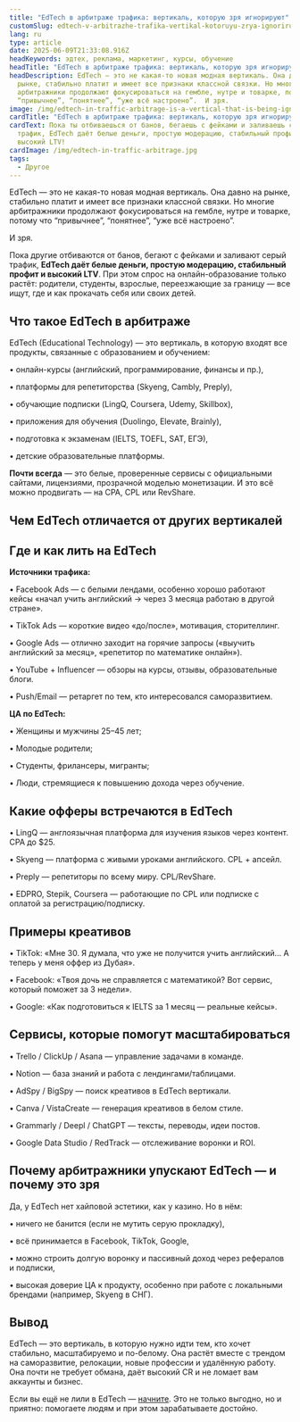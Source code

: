 ```yaml
---
title: "EdTech в арбитраже трафика: вертикаль, которую зря игнорируют"
customSlug: edtech-v-arbitrazhe-trafika-vertikal-kotoruyu-zrya-ignoriruyut
lang: ru
type: article
date: 2025-06-09T21:33:08.916Z
headKeywords: эдтех, реклама, маркетинг, курсы, обучение
headTitle: "EdTech в арбитраже трафика: вертикаль, которую зря игнорируют"
headDescription: EdTech — это не какая-то новая модная вертикаль. Она давно на
  рынке, стабильно платит и имеет все признаки классной связки. Но многие
  арбитражники продолжают фокусироваться на гембле, нутре и товарке, потому что
  “привычнее”, “понятнее”, “уже всё настроено”.  И зря.
image: /img/edtech-in-traffic-arbitrage-is-a-vertical-that-is-being-ignored-in-vain.jpg
cardTitle: "EdTech в арбитраже трафика: вертикаль, которую зря игнорируют"
cardText: Пока ты отбиваешься от банов, бегаешь с фейками и заливаешь серый
  трафик, EdTech даёт белые деньги, простую модерацию, стабильный профит и
  высокий LTV!
cardImage: /img/edtech-in-traffic-arbitrage.jpg
tags:
  - Другое
---
```



EdTech — это не какая-то новая модная вертикаль. Она давно на рынке, стабильно платит и имеет все признаки классной связки. Но многие арбитражники продолжают фокусироваться на гембле, нутре и товарке, потому что “привычнее”, “понятнее”, “уже всё настроено”.

И зря.

Пока другие отбиваются от банов, бегают с фейками и заливают серый трафик, **EdTech даёт белые деньги, простую модерацию, стабильный профит и высокий LTV**. При этом спрос на онлайн-образование только растёт: родители, студенты, взрослые, переезжающие за границу — все ищут, где и как прокачать себя или своих детей.



## Что такое EdTech в арбитраже

EdTech (Educational Technology) — это вертикаль, в которую входят все продукты, связанные с образованием и обучением:

• онлайн-курсы (английский, программирование, финансы и пр.),

• платформы для репетиторства (Skyeng, Cambly, Preply),

• обучающие подписки (LingQ, Coursera, Udemy, Skillbox),

• приложения для обучения (Duolingo, Elevate, Brainly),

• подготовка к экзаменам (IELTS, TOEFL, SAT, ЕГЭ),

• детские образовательные платформы.

**Почти всегда** — это белые, проверенные сервисы с официальными сайтами, лицензиями, прозрачной моделью монетизации. И это всё можно продвигать — на CPA, CPL или RevShare.



## Чем EdTech отличается от других вертикалей





















## Где и как лить на EdTech

**Источники трафика:**

• Facebook Ads — с белыми лендами, особенно хорошо работают кейсы «начал учить английский → через 3 месяца работаю в другой стране».

• TikTok Ads — короткие видео «до/после», мотивация, сторителлинг.

• Google Ads — отлично заходит на горячие запросы («выучить английский за месяц», «репетитор по математике онлайн»).

• YouTube + Influencer — обзоры на курсы, отзывы, образовательные блоги.

• Push/Email — ретаргет по тем, кто интересовался саморазвитием.

**ЦА по EdTech:**

• Женщины и мужчины 25–45 лет;

• Молодые родители;

• Студенты, фрилансеры, мигранты;

• Люди, стремящиеся к повышению дохода через обучение.



## Какие офферы встречаются в EdTech

• LingQ — англоязычная платформа для изучения языков через контент. CPA до $25.

• Skyeng — платформа с живыми уроками английского. CPL + апсейл.

• Preply — репетиторы по всему миру. CPL/RevShare.

• EDPRO, Stepik, Coursera — работающие по CPL или подписке с оплатой за регистрацию/подписку.



## Примеры креативов

• TikTok: «Мне 30. Я думала, что уже не получится учить английский… А теперь у меня оффер из Дубая».

• Facebook: «Твоя дочь не справляется с математикой? Вот сервис, который поможет за 3 недели».

• Google: «Как подготовиться к IELTS за 1 месяц — реальные кейсы».



## Сервисы, которые помогут масштабироваться

• Trello / ClickUp / Asana — управление задачами в команде.

• Notion — база знаний и работа с лендингами/таблицами.

• AdSpy / BigSpy — поиск креативов в EdTech вертикали.

• Canva / VistaCreate — генерация креативов в белом стиле.

• Grammarly / Deepl / ChatGPT — тексты, переводы, идеи постов.

• Google Data Studio / RedTrack — отслеживание воронки и ROI.



## Почему арбитражники упускают EdTech — и почему это зря

Да, у EdTech нет хайповой эстетики, как у казино. Но в нём:

• ничего не банится (если не мутить серую прокладку),

• всё принимается в Facebook, TikTok, Google,

• можно строить долгую воронку и пассивный доход через рефералов и подписки,

• высокая доверие ЦА к продукту, особенно при работе с локальными брендами (например, Skyeng в СНГ).



## Вывод

EdTech — это вертикаль, в которую нужно идти тем, кто хочет стабильно, масштабируемо и по-белому. Она растёт вместе с трендом на саморазвитие, релокации, новые профессии и удалённую работу. Она почти не требует обмана, даёт высокий CR и не ломает вам аккаунты и бизнес.

Если вы ещё не лили в EdTech — [начните](https://trafflab.io/ru/). Это не только выгодно, но и приятно: помогаете людям и при этом зарабатываете достойно.